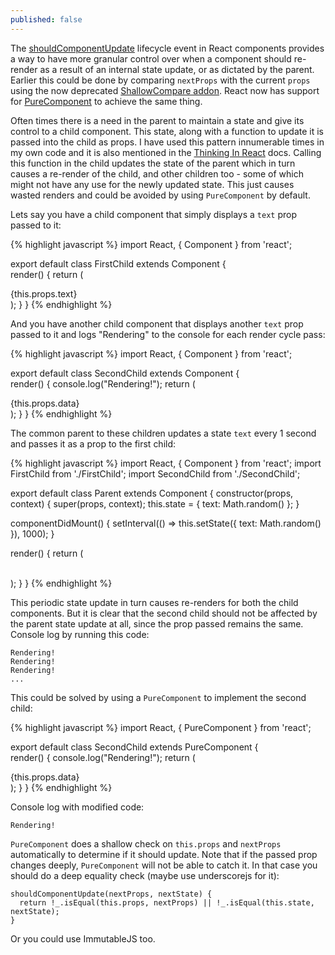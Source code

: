 ```yaml
---
published: false
---
```

The [shouldComponentUpdate](https://facebook.github.io/react/docs/react-component.html#shouldcomponentupdate) lifecycle event in React components provides a way to have more granular control over when a component should re-render as a result of an internal state update, or as dictated by the parent. Earlier this could be done by comparing `nextProps` with the current `props` using the now deprecated [ShallowCompare addon](https://facebook.github.io/react/docs/shallow-compare.html). React now has support for [PureComponent](https://facebook.github.io/react/docs/react-api.html#react.purecomponent) to achieve the same thing.

Often times there is a need in the parent to maintain a state and give its control to a child component. This state, along with a function to update it is passed into the child as props. I have used this pattern innumerable times in my own code and it is also mentioned in the [Thinking In React](https://facebook.github.io/react/docs/thinking-in-react.html#step-5-add-inverse-data-flow) docs. Calling this function in the child updates the state of the parent which in turn causes a re-render of the child, and other children too - some of which might not have any use for the newly updated state. This just causes wasted renders and could be avoided by using `PureComponent` by default.

Lets say you have a child component that simply displays a `text` prop passed to it:

{% highlight javascript %}
import React, { Component } from 'react';

export default class FirstChild extends Component {  
  render() {
    return (
      <div>
        {this.props.text}
      </div>
    );
  }
}
{% endhighlight %}

And you have another child component that displays another `text` prop passed to it and logs "Rendering" to the console for each render cycle pass:

{% highlight javascript %}
import React, { Component } from 'react';

export default class SecondChild extends Component {  
  render() {
    console.log("Rendering!");
    return (
      <div>
        {this.props.data}
      </div>
    );
  }
}
{% endhighlight %}

The common parent to these children updates a state `text` every 1 second and passes it as a prop to the first child:

{% highlight javascript %}
import React, { Component } from 'react';
import FirstChild from './FirstChild';
import SecondChild from './SecondChild';

export default class Parent extends Component {
  constructor(props, context) {
    super(props, context);
    this.state = {
      text: Math.random()
    };
  }
  
  componentDidMount() {
    setInterval(() => this.setState({ text: Math.random() }), 1000);
  }
  
  render() {
    return (
      <div>
        <FirstChild
          text={this.state.text}
        />  
        <SecondChild
          text="some random data"
        />
      </div>
    );
  }
}
{% endhighlight %}

This periodic state update in turn causes re-renders for both the child components. But it is clear that the second child should not be affected by the parent state update at all, since the prop passed remains the same. Console log by running this code:

```
Rendering!
Rendering!
Rendering!
...
```

This could be solved by using a `PureComponent` to implement the second child:

{% highlight javascript %}
import React, { PureComponent } from 'react';

export default class SecondChild extends PureComponent {  
  render() {
    console.log("Rendering!");
    return (
      <div>
        {this.props.data}
      </div>
    );
  }
}
{% endhighlight %}

Console log with modified code:

```
Rendering!
```

`PureComponent` does a shallow check on `this.props` and `nextProps` automatically to determine if it should update. Note that if the passed prop changes deeply, `PureComponent` will not be able to catch it. In that case you should do a deep equality check (maybe use underscorejs for it):

```
shouldComponentUpdate(nextProps, nextState) {
  return !_.isEqual(this.props, nextProps) || !_.isEqual(this.state, nextState);
}
```

Or you could use ImmutableJS too.
